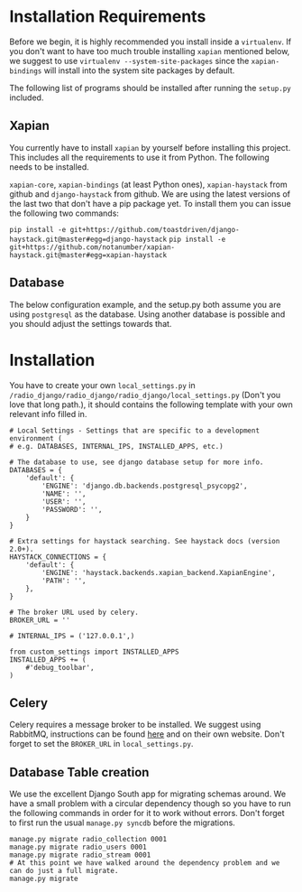 Installation Requirements
=========================

Before we begin, it is highly recommended you install inside a `virtualenv`. If you don't want to have too much trouble installing `xapian` mentioned below, we suggest to use `virtualenv --system-site-packages` since the `xapian-bindings` will install into the system site packages by default.

The following list of programs should be installed after running the `setup.py` included.

Xapian
------
You currently have to install `xapian` by yourself before installing this project. This includes all the requirements to use it from Python. The following needs to be installed.

`xapian-core`, `xapian-bindings` (at least Python ones), `xapian-haystack` from github and `django-haystack` from github. We are using the latest versions of the last two that don't have a pip package yet. To install them you can issue the following two commands:

`pip install -e git+https://github.com/toastdriven/django-haystack.git@master#egg=django-haystack`
`pip install -e git+https://github.com/notanumber/xapian-haystack.git@master#egg=xapian-haystack`

Database
--------

The below configuration example, and the setup.py both assume you are using `postgresql` as the database. Using another database is possible and you should adjust the settings towards that.


Installation
============

You have to create your own `local_settings.py` in `/radio_django/radio_django/radio_django/local_settings.py` (Don't you love that long path.), it should contains the following template with your own relevant info filled in.


    # Local Settings - Settings that are specific to a development environment (
    # e.g. DATABASES, INTERNAL_IPS, INSTALLED_APPS, etc.)
    
    # The database to use, see django database setup for more info.
    DATABASES = {
        'default': {
            'ENGINE': 'django.db.backends.postgresql_psycopg2',
            'NAME': '',
            'USER': '',
            'PASSWORD': '',
        }
    }

    # Extra settings for haystack searching. See haystack docs (version 2.0+).
    HAYSTACK_CONNECTIONS = {
    	'default': {
    		'ENGINE': 'haystack.backends.xapian_backend.XapianEngine',
    		'PATH': '',
    	},
    }
    
    # The broker URL used by celery.
    BROKER_URL = ''

    # INTERNAL_IPS = ('127.0.0.1',)

    from custom_settings import INSTALLED_APPS
    INSTALLED_APPS += (
        #'debug_toolbar',
    )


Celery
------

Celery requires a message broker to be installed. We suggest using RabbitMQ, instructions can be found [here](http://docs.celeryproject.org/en/latest/getting-started/brokers/rabbitmq.html) and on their own website. Don't forget to set the `BROKER_URL` in `local_settings.py`.


Database Table creation
-----------------------

We use the excellent Django South app for migrating schemas around. We have a small problem with a circular dependency though so you have to run the following commands in order for it to work without errors. Don't forget to first run the usual `manage.py syncdb` before the migrations.

    manage.py migrate radio_collection 0001
    manage.py migrate radio_users 0001
    manage.py migrate radio_stream 0001
    # At this point we have walked around the dependency problem and we can do just a full migrate.
    manage.py migrate




